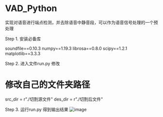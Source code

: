 # VAD_Python
实现对语音进行端点检测，并去除语音中静音段，可以作为语音信号处理的一个预处理

Step 1. 安装必备库

  soundfile==0.10.3
  numpy==1.19.3
  librosa==0.8.0
  scipy==1.2.1
  matplotlib==3.3.3

Step 2. 进入文件run.py 修改

  # 修改自己的文件夹路径
  src_dir = r"./切割源文件"
  des_dir = r"./切割后文件"


Step 3. 运行run.py 得到输出结果
![image](https://user-images.githubusercontent.com/39001883/126146075-b9cce2f1-b3ea-4ada-ac83-a530b5394a69.png)



